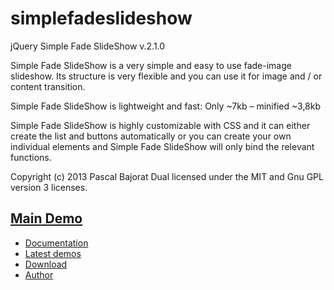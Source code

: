 simplefadeslideshow
===================

jQuery Simple Fade SlideShow v.2.1.0

Simple Fade SlideShow is a very simple and easy to use fade-image slideshow. Its structure is very flexible and you can use it for image and / or content transition.

Simple Fade SlideShow is lightweight and fast: Only ~7kb – minified ~3,8kb

Simple Fade SlideShow is highly customizable with CSS and it can either create the list and buttons automatically or you can create your own individual elements and Simple Fade SlideShow will only bind the relevant functions.

Copyright (c) 2013 Pascal Bajorat
Dual licensed under the MIT and Gnu GPL version 3 licenses.



## [Main Demo](http://www.simplefadeslideshow.com/)

* [Documentation](http://www.simplefadeslideshow.com/documentation/)
* [Latest demos](http://www.simplefadeslideshow.com/)
* [Download](https://github.com/pascalbajorat/simplefadeslideshow/zipball/master)
* [Author](https://www.pascal-bajorat.com/)
